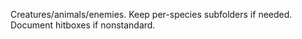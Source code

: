 Creatures/animals/enemies. Keep per-species subfolders if needed.
Document hitboxes if nonstandard.

